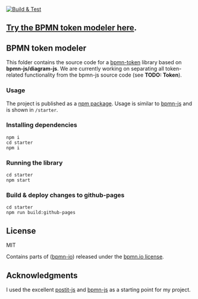[![Build & Test](https://github.com/timKraeuter/bpmn-token/actions/workflows/ci.yml/badge.svg)](https://github.com/timKraeuter/object-diagram-modeler/actions/workflows/ci.yml)

## [Try the BPMN token modeler here](https://timkraeuter.com/bpmn-token/).

## BPMN token modeler

This folder contains the source code for a [bpmn-token](https://timkraeuter.com/object-diagram-modeler/) library based on **bpmn-js/diagram-js**.
We are currently working on separating all token-related functionality from the bpmn-js source code (see **TODO: Token**).

### Usage

The project is published as a [npm package](https://www.npmjs.com/package/bpmn-token).
Usage is similar to [bpmn-js](https://github.com/bpmn-io/bpmn-js) and is shown in `/starter`.

### Installing dependencies

```console
npm i
cd starter
npm i
```

### Running the library

```console
cd starter
npm start
```

### Build & deploy changes to github-pages

```console
cd starter
npm run build:github-pages
```

## License

MIT

Contains parts of ([bpmn-io](https://github.com/bpmn-io)) released under the [bpmn.io license](http://bpmn.io/license).

## Acknowledgments

I used the excellent [postit-js](https://github.com/pinussilvestrus/postit-js) and [bpmn-js](https://github.com/bpmn-io/bpmn-js) as a starting point for my project.
